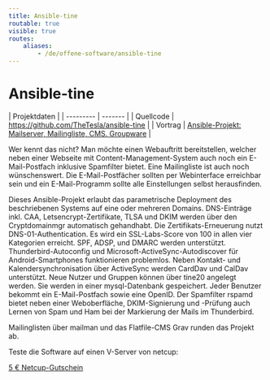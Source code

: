 ```yaml
---
title: Ansible-tine
routable: true
visible: true
routes:
    aliases:
        - /de/offene-software/ansible-tine
---
```


# Ansible-tine

| Projektdaten |
| --------- | ------- |
| Quellcode | https://github.com/TheTesla/ansible-tine |
| Vortrag | [Ansible-Projekt: Mailserver, Mailingliste, CMS. Groupware](https://media.ccc.de/v/eh19-130-ansible-projekt-fr-mailserver-mailingliste-cms-und-groupware-mit-nutzerverwaltung) | 

Wer kennt das nicht? Man möchte einen Webauftritt bereitstellen, welcher neben einer Webseite mit Content-Management-System auch noch ein E-Mail-Postfach inklusive Spamfilter bietet. Eine Mailingliste ist auch noch wünschenswert. Die E-Mail-Postfächer sollten per Webinterface erreichbar sein und ein E-Mail-Programm sollte alle Einstellungen selbst herausfinden.

Dieses Ansible-Projekt erlaubt das parametrische Deployment des beschriebenen Systems auf eine oder mehreren Domains. DNS-Einträge inkl. CAA, Letsencrypt-Zertifikate, TLSA und DKIM werden über den Cryptdomainmgr automatisch gehandhabt. Die Zertifikats-Erneuerung nutzt DNS-01-Authentication. Es wird ein SSL-Labs-Score von 100 in allen vier Kategorien erreicht. SPF, ADSP, und DMARC werden unterstützt. Thunderbird-Autoconfig und Microsoft-ActiveSync-Autodiscover für Android-Smartphones funktionieren problemlos. Neben Kontakt- und Kalendersynchronisation über ActiveSync werden CardDav und CalDav unterstützt. Neue Nutzer und Gruppen können über tine20 angelegt werden. Sie werden in einer mysql-Datenbank gespeichert. Jeder Benutzer bekommt ein E-Mail-Postfach sowie eine OpenID. Der Spamfilter rspamd bietet neben einer Weboberfläche, DKIM-Signierung und -Prüfung auch Lernen von Spam und Ham bei der Markierung der Mails im Thunderbird.

Mailinglisten über mailman und das Flatfile-CMS Grav runden das Projekt ab.

Teste die Software auf einen V-Server von netcup:

[5 € Netcup-Gutschein](https://www.netcup.de/bestellen/gutschein_einloesen.php?gutschein=36nc15480723169)

